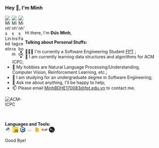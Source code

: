 ### Hey 👋, I'm Minh

<a href="https://www.linkedin.com/in/b%C3%B9i-%C4%91%E1%BB%A9c-minh-781379251/">
  <img align="left" alt="Minh's LinkdeIn" width="22px" src="https://cdn.jsdelivr.net/npm/simple-icons@v3/icons/linkedin.svg" />
</a>
<a href="https://www.instagram.com/minhbdhe170083/">
  <img align="left" alt="Minh's Instagram" width="22px" src="https://cdn.jsdelivr.net/npm/simple-icons@v3/icons/instagram.svg" />
</a>
<a href="https://www.facebook.com/profile.php?id=100084010880327">
  <img align="left" alt="Minh's Facebook" width="22px" src="https://cdn.jsdelivr.net/npm/simple-icons@v3/icons/facebook.svg" />
</a>

<br />
<br />

Hi there, I'm **Đức Minh**,

**Talking about Personal Stuffs:**

- 👨🏽‍💻 I'm currently a Software Engineering Student [FPT](https://fpt.com.vn/vi) ;
- 🌱 I am currently learning data structures and algorithms for ACM ICPC;
- 🤔 My hobbies are Natural Language Processing/Understanding, Computer Vision, Reinforcement Learning, etc.;
- 💼 I am studying for an undergraduate degree in Software Engineering;
- 💬 Ask me about anything, I'll be happy to help;
- 📫 Please email MinhBDHE170083@fpt.edu.vn to contact me.
<a>
  <img align="left" alt="ACM-ICPC" width="80px" src="https://genk.mediacdn.vn/thumb_w/640/2017/httpchannelvcmediavnprupload156201712img20171209112344983-1512796124774.jpg" />
</a>
<br />
<br />

<br />
<br />


**Languages and Tools:**  
<code><img height="20" src="https://raw.githubusercontent.com/github/explore/80688e429a7d4ef2fca1e82350fe8e3517d3494d/topics/python/python.png"></code>
<code><img height="20" src="https://raw.githubusercontent.com/github/explore/80688e429a7d4ef2fca1e82350fe8e3517d3494d/topics/javascript/javascript.png"></code>
<code><img height="20" src="https://raw.githubusercontent.com/github/explore/80688e429a7d4ef2fca1e82350fe8e3517d3494d/topics/cpp/cpp.png"></code>
<code><img height="20" src="https://raw.githubusercontent.com/github/explore/80688e429a7d4ef2fca1e82350fe8e3517d3494d/topics/mysql/mysql.png"></code>
<code><img height="20" src="https://raw.githubusercontent.com/github/explore/80688e429a7d4ef2fca1e82350fe8e3517d3494d/topics/firebase/firebase.png"></code>
<code><img height="20" src="https://raw.githubusercontent.com/github/explore/80688e429a7d4ef2fca1e82350fe8e3517d3494d/topics/git/git.png"></code>
<code><img height="20" src="https://raw.githubusercontent.com/github/explore/80688e429a7d4ef2fca1e82350fe8e3517d3494d/topics/terminal/terminal.png"></code>

Good Bye!
